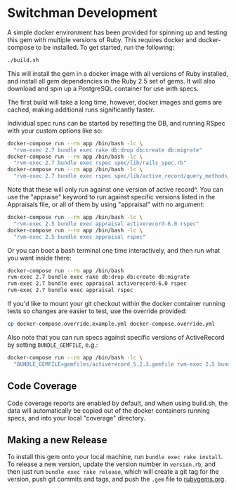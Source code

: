 # Switchman Development

A simple docker environment has been provided for spinning up and testing this
gem with multiple versions of Ruby. This requires docker and docker-compose to
be installed. To get started, run the following:

```bash
./build.sh
```

This will install the gem in a docker image with all versions of Ruby installed,
and install all gem dependencies in the Ruby 2.5 set of gems. It will also
download and spin up a PostgreSQL container for use with specs.

The first build will take a long time, however, docker images and gems are
cached, making additional runs significantly faster.

Individual spec runs can be started by resetting the DB, and running RSpec with
your custom options like so:

```bash
docker-compose run --rm app /bin/bash -lc \
  "rvm-exec 2.7 bundle exec rake db:drop db:create db:migrate"
docker-compose run --rm app /bin/bash -lc \
  "rvm-exec 2.7 bundle exec rspec spec/lib/rails_spec.rb"
docker-compose run --rm app /bin/bash -lc \
  "rvm-exec 2.7 bundle exec rspec spec/lib/active_record/query_methods_spec.rb"
```

Note that these will only run against one version of active record^. You can use
the "appraise" keyword to run against specific versions listed in the Appraisals file,
or all of them by using "appraisal" with no argument:

```bash
docker-compose run --rm app /bin/bash -lc \
  "rvm-exec 2.5 bundle exec appraisal activerecord-6.0 rspec"
docker-compose run --rm app /bin/bash -lc \
  "rvm-exec 2.5 bundle exec appraisal rspec"
```

Or you can boot a bash terminal one time interactively, and then run what you want inside there:

```bash
docker-compose run --rm app /bin/bash
rvm-exec 2.7 bundle exec rake db:drop db:create db:migrate
rvm-exec 2.7 bundle exec appraisal activerecord-6.0 rspec
rvm-exec 2.7 bundle exec appraisal rspec
```

If you'd like to mount your git checkout within the docker container running
tests so changes are easier to test, use the override provided:

```bash
cp docker-compose.override.example.yml docker-compose.override.yml
```

Also note that you can run specs against specific versions of ActiveRecord by
setting `BUNDLE_GEMFILE`, e.g.:

```bash
docker-compose run --rm app /bin/bash -lc \
  "BUNDLE_GEMFILE=gemfiles/activerecord_5.2.3.gemfile rvm-exec 2.5 bundle exec rspec"
```

## Code Coverage

Code coverage reports are enabled by default, and when using build.sh, the data
will automatically be copied out of the docker containers running specs, and
into your local "coverage" directory.

## Making a new Release

To install this gem onto your local machine, run `bundle exec rake install`. To
release a new version, update the version number in `version.rb`, and then just
run `bundle exec rake release`, which will create a git tag for the version,
push git commits and tags, and push the `.gem` file to
[rubygems.org](https://rubygems.org).

